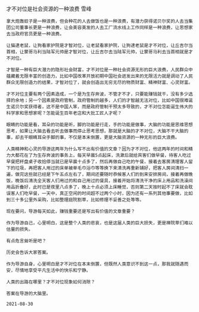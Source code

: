 才不对位是社会资源的一种浪费
雪峰

    拿大炮轰蚊子是一种浪费，但会种花的人去做饭也是一种浪费，有潜力获得诺贝尔奖的人去当集团公司董事长更是一种浪费，让会美容美发的人去工厂流水线上工作同样是一种浪费，让思想家去当政府官员更是一种浪费。

    让猫逮老鼠，让狗看家护院是才智对位，让老鼠看家护院，让狗逮老鼠是才不对位，让丘吉尔当首相，让蒙哥马利当陆军元帅是才智对位，让丘吉尔去当陆军元帅，让蒙哥马利去当首相就是才不对位。

    才智是一种有巨大潜力的隐形社会财富，才不对位是一种社会资源无形的巨大浪费，人民群众中蕴藏着无限丰富的创造力，比如中国改革开放初期中国社会迸发出来的无限活力就是调动了人民群众无限创造力的结果，才智对位了，就会创造出无穷无尽的物质财富、精神财富、心灵财富。

    才不对位主要有两个因素造成，一个是为生存奔波，不管才不才，只要能赚钱就干，没有多少选择的余地；另一个因素是政府管制，政府管制的越多，人们的才智越无法对位，比如中国很难诞生诺贝尔奖获得者，这不是中国人笨，而是政府管制干预太多导致的，才不对位怎能诞生伟大的科学家和思想家呢？怎能诞生百年老店和大批工匠人才呢？

    眼睛的功能是看，耳朵的功能是听，脚的功能是行走，手的功能是做事，大脑的功能是思维思想思考，如果让大脑去看去听去做事而停止思考思想，那就是大脑的才不对位，大脑不干大脑的事，却去干眼睛耳朵手脚的事，不仅是本末倒置，更是大脑资源的一种无形的巨大浪费。

    人类精神和心灵的导游这两年为什么写不出有价值的文章？因为才不对位，他这两年的时间和精力大都花在了为生存奔波的事务上，每天早晨5点起床，洗漱后就给宾客们做早餐，待客人吃过早餐把杯盘桌子收拾停当就已是早晨十点多了，然后再做自己吃的午餐，接着去客房清理客人留下的垃圾，再把客人用过的床单被单毛巾浴巾等等换下来清洗再重新铺好，把客人房间清扫一遍，做完这些就已经是下午五点左右了，期间还要随时恭候客人们的到来安排房间，接着再做晚饭，晚饭后清洗全天客人们用过的和自己用过的餐具，接着开始将清洗干净的床上用品和洗澡间用品折叠好，此时已是夜里八点多了，晚上十点必须上床睡觉，否则第二天按时起不了床就会耽误客人们吃早餐，一天中，真正空闲的时间超不过两个小时，因为还有一系列其他事要做，比如到三十多公里外采购，比如整理庭院割草，比如修理不妥善之处等等。

    现在要问，导游每天如此，赚钱重要还是写出有价值的文章重要？

    作为导游自己，心里明白，这是整个人类的悲哀，也是这届人类的巨大损失，更是禅院草们难以估量的损失。

    有点危言耸听是吧？

    历史会告诉大家答案。

    作为导游自身，心里明白是才不对位在本末倒置，但既然人类意识不到这一点，那我就随遇而安，尽情地享受平凡生活中的快乐和宁静。

    人类的出路在哪里？才不对位现象如何消除？

    答案在导游的大脑里。

    2021-08-30



